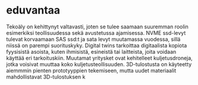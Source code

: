 # eduvantaa
Tekoäly on kehittynyt valtavasti, joten se tulee saamaan suuremman roolin esimerkiksi teollisuudessa sekä avustetussa ajamisessa. NVME ssd-levyt tulevat korvaamaan SAS ssd:t ja sata levyt muutamassa vuodessa, sillä niissä on parempi suorituskyky. Digital twins tarkoittaa digitaalista kopiota fyysisistä asoista, kuten ihmisistä, esineistä tai laitteista, joita voidaan käyttää eri tarkoituskiin. Muutamat yritysket ovat kehitelleet kuljetusdroneja, jotka voisivat muuttaa koko kuljetusteollisuuden. 3D-tulostusta on käyteetty aiemmmin pienten prototyyppien tekemiseen, mutta uudet materiaalit mahdollistavat 3D-tulostuksen k
